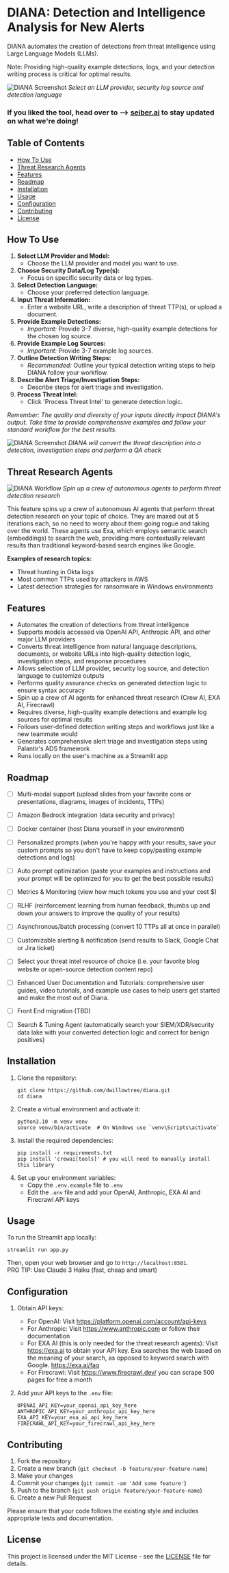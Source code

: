 # DIANA: Detection and Intelligence Analysis for New Alerts

DIANA automates the creation of detections from threat intelligence using Large Language Models (LLMs).

Note: Providing high-quality example detections, logs, and your detection writing process is critical for optimal results.

![DIANA Screenshot](assets/diana_main_1.gif)
*Select an LLM provider, security log source and detection language*

### If you liked the tool, head over to --> [seiber.ai](https://www.seiber.ai) to stay updated on what we're doing!

## Table of Contents

- [How To Use](#how-to-use)
- [Threat Research Agents](#threat-research-agents)
- [Features](#features)
- [Roadmap](#roadmap)
- [Installation](#installation)
- [Usage](#usage)
- [Configuration](#configuration)
- [Contributing](#contributing)
- [License](#license)

## How To Use

1. **Select LLM Provider and Model:**
   - Choose the LLM provider and model you want to use.
2. **Choose Security Data/Log Type(s):**
   - Focus on specific security data or log types.
3. **Select Detection Language:**
   - Choose your preferred detection language.
4. **Input Threat Information:**
   - Enter a website URL, write a description of threat TTP(s), or upload a document.
5. **Provide Example Detections:**
   - *Important:* Provide 3-7 diverse, high-quality example detections for the chosen log source.
6. **Provide Example Log Sources:**
   - *Important:* Provide 3-7 example log sources.
7. **Outline Detection Writing Steps:**
   - *Recommended:* Outline your typical detection writing steps to help DIANA follow your workflow.
8. **Describe Alert Triage/Investigation Steps:**
   - Describe steps for alert triage and investigation.
9. **Process Threat Intel:**
   - Click 'Process Threat Intel' to generate detection logic.

*Remember: The quality and diversity of your inputs directly impact DIANA's output. Take time to provide comprehensive examples and follow your standard workflow for the best results.*

![DIANA Screenshot](assets/diana_main_2.gif)
*DIANA will convert the threat description into a detection, investigation steps and perform a QA check*

## Threat Research Agents

![DIANA Workflow](assets/research_crew.gif)
*Spin up a crew of autonomous agents to perform threat detection research*

This feature spins up a crew of autonomous AI agents that perform threat detection research on your topic of choice. They are maxed out at 5 iterations each, so no need to worry about them going rogue and taking over the world.
These agents use Exa, which employs semantic search (embeddings) to search the web, providing more contextually relevant results than traditional keyword-based search engines like Google.
        
**Examples of research topics:**
- Threat hunting in Okta logs
- Most common TTPs used by attackers in AWS
- Latest detection strategies for ransomware in Windows environments

## Features

- Automates the creation of detections from threat intelligence
- Supports models accessed via OpenAI API, Anthropic API, and other major LLM providers
- Converts threat intelligence from natural language descriptions, documents, or website URLs into high-quality detection logic, investigation steps, and response procedures
- Allows selection of LLM provider, security log source, and detection language to customize outputs
- Performs quality assurance checks on generated detection logic to ensure syntax accuracy
- Spin up a crew of AI agents for enhanced threat research (Crew AI, EXA AI, Firecrawl)
- Requires diverse, high-quality example detections and example log sources for optimal results
- Follows user-defined detection writing steps and workflows just like a new teammate would
- Generates comprehensive alert triage and investigation steps using Palantir's ADS framework
- Runs locally on the user's machine as a Streamlit app

## Roadmap

- [ ] Multi-modal support (upload slides from your favorite cons or presentations, diagrams, images of incidents, TTPs)
- [ ] Amazon Bedrock integration (data security and privacy)
- [ ] Docker container (host Diana yourself in your environment)
- [ ] Personalized prompts (when you're happy with your results, save your custom prompts so you don't have to keep copy/pasting example detections and logs)
- [ ] Auto prompt optimization (paste your examples and instructions and your prompt will be optimized for you to get the best possible results)
- [ ] Metrics & Monitoring (view how much tokens you use and your cost $)
- [ ] RLHF (reinforcement learning from human feedback, thumbs up and down your answers to improve the quality of your results)
- [ ] Asynchronous/batch processing (convert 10 TTPs all at once in parallel)
- [ ] Customizable alerting & notification (send results to Slack, Google Chat or Jira ticket)
- [ ] Select your threat intel resource of choice (i.e. your favorite blog website or open-source detection content repo)
- [ ] Enhanced User Documentation and Tutorials: comprehensive user guides, video tutorials, and example use cases to help users get started and make the most out of Diana.
- [ ] Front End migration (TBD)
- [ ] Search & Tuning Agent (automatically search your SIEM/XDR/security data lake with your converted detection logic and correct for benign positives)


## Installation

1. Clone the repository:
   ```
   git clone https://github.com/dwillowtree/diana.git
   cd diana
   ```
2. Create a virtual environment and activate it:
   ```
   python3.10 -m venv venv
   source venv/bin/activate  # On Windows use `venv\Scripts\activate`
   ```
3. Install the required dependencies:
   ```
   pip install -r requirements.txt
   pip install 'crewai[tools]' # you will need to manually install this library
   ```
4. Set up your environment variables:
   - Copy the `.env.example` file to `.env`
   - Edit the `.env` file and add your OpenAI, Anthropic, EXA AI and Firecrawl API keys

## Usage

To run the Streamlit app locally:
```
streamlit run app.py
```
Then, open your web browser and go to `http://localhost:8501`.  
PRO TIP: Use Claude 3 Haiku (fast, cheap and smart)

## Configuration

1. Obtain API keys:
   - For OpenAI: Visit https://platform.openai.com/account/api-keys
   - For Anthropic: Visit https://www.anthropic.com or follow their documentation
   - For EXA AI (this is only needed for the threat research agents): Visit https://exa.ai to obtain your API key. Exa searches the web based on the meaning
   of your search, as opposed to keyword search with Google. https://exa.ai/faq
   - For Firecrawl: Visit https://www.firecrawl.dev/ you can scrape 500 pages for free a month

2. Add your API keys to the `.env` file:
   ```
   OPENAI_API_KEY=your_openai_api_key_here
   ANTHROPIC_API_KEY=your_anthropic_api_key_here
   EXA_API_KEY=your_exa_ai_api_key_here
   FIRECRAWL_API_KEY=your_firecrawl_api_key_here
   ```

## Contributing

1. Fork the repository
2. Create a new branch (`git checkout -b feature/your-feature-name`)
3. Make your changes
4. Commit your changes (`git commit -am 'Add some feature'`)
5. Push to the branch (`git push origin feature/your-feature-name`)
6. Create a new Pull Request

Please ensure that your code follows the existing style and includes appropriate tests and documentation.

## License

This project is licensed under the MIT License - see the [LICENSE](LICENSE) file for details.